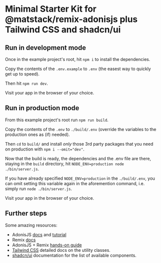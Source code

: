 # Minimal Starter Kit for @matstack/remix-adonisjs plus Tailwind CSS and shadcn/ui

## Run in development mode

Once in the example project's root, hit `npm i` to install the dependencies.

Copy the contents of the `.env.example` to `.env` (the easest way to quickly get up to speed).

Then hit `npm run dev`.

Visit your app in the browser of your choice.

## Run in production mode

From this example project's root run `npm run build`.

Copy the contents of the `.env` to `./build/.env` (override the variables to the production ones as (if) needed).

Then `cd` to `build/` and install _only_ those 3rd party packages that you need on production with `npm i --omit="dev"`.

Now that the build is ready, the dependencies and the .env file are there, staying in the `build` directory, hit `NODE_ENV=production node ./bin/server.js`.

If you have already specified `NODE_ENV=production` in the `./build/.env`, you can omit setting this variable again in the aforemention command, i.e. simply run `node ./bin/server.js`.

Visit your app in the browser of your choice.

## Further steps

Some amazing resources:

- AdonisJS [docs](https://adonisjs.com/) and [tutorial](https://adocasts.com/series/lets-learn-adonisjs-6)
- Remix [docs](https://remix.run/docs/en/main)
- AdonisJS + Remix [hands-on guide](https://remix-adonisjs.matstack.dev/hands-on/building-a-login-flow)
- [Tailwind CSS](https://tailwindcss.com/) detailed docs on the utility classes.
- [shadcn/ui](https://ui.shadcn.com/) documentation for the list of available components.
